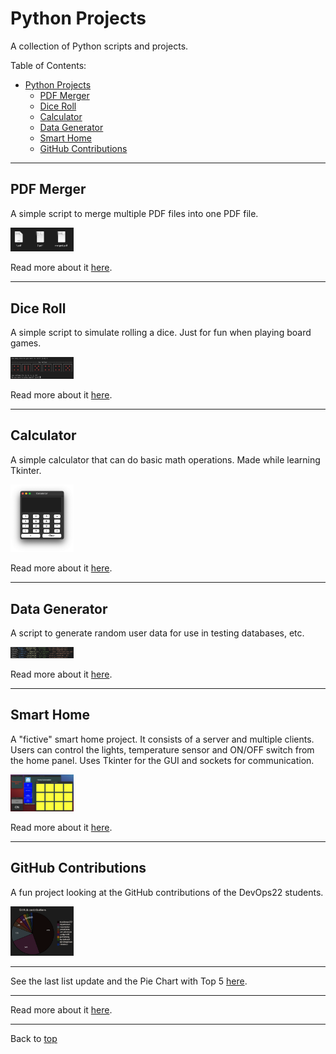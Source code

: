 # Python Projects

A collection of Python scripts and projects.

Table of Contents:

- [Python Projects](#python-projects)
  - [PDF Merger](#pdf-merger)
  - [Dice Roll](#dice-roll)
  - [Calculator](#calculator)
  - [Data Generator](#data-generator)
  - [Smart Home](#smart-home)
  - [GitHub Contributions](#github-contributions)

---

## PDF Merger

A simple script to merge multiple PDF files into one PDF file.

<img src="PDF-Merger/img/merged.png" alt="PDF Merger" width=20%/>

Read more about it [here](/PDF-Merger/README.md).

---

## Dice Roll

A simple script to simulate rolling a dice. Just for fun when playing board games.

<img src="Fun-Projects/DiceRoll/img/dice.png" alt="Dice" width=20%/>

Read more about it [here](Fun-Projects/DiceRoll/README.md).

---

## Calculator

A simple calculator that can do basic math operations. Made while learning Tkinter.

<img src="Fun-Projects/Calculator/img/calculator.png" alt="Calculator" width=20%/>

Read more about it [here](Fun-Projects/Calculator/README.md).

---

## Data Generator

A script to generate random user data for use in testing databases, etc.

<img src="Data-Generator/img/random.png" alt="Data Generator" width=20%/>

Read more about it [here](Data-Generator/README.md).

---

## Smart Home

A "fictive" smart home project. It consists of a server and multiple clients. Users can control the lights, temperature sensor and ON/OFF switch from the home panel. Uses Tkinter for the GUI and sockets for communication.

<img src="Smart-Home/img/full-on.png" alt="Smart Home" width=20%/>

Read more about it [here](Smart-Home/README.md).

---

## GitHub Contributions

A fun project looking at the GitHub contributions of the DevOps22 students.

<img src="DevOps22/img/contributions.png" alt="Pie Chart" width=20%/>

---

See the last list update and the Pie Chart with Top 5 [here](DevOps22/DevOps22.md).

---

Read more about it [here](DevOps22/README.md).

---

Back to [top](#python-projects)
